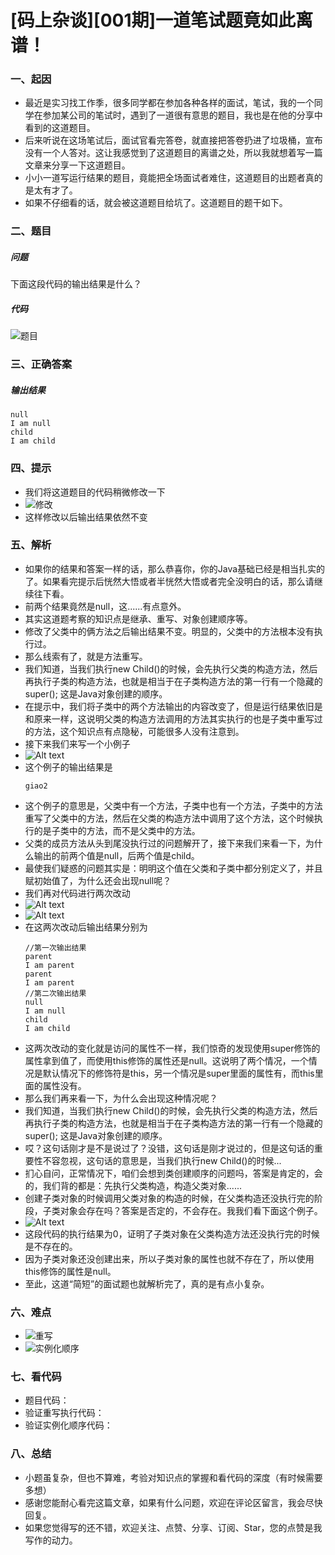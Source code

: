 # [码上杂谈][001期]一道笔试题竟如此离谱！
### 一、起因
- 最近是实习找工作季，很多同学都在参加各种各样的面试，笔试，我的一个同学在参加某公司的笔试时，遇到了一道很有意思的题目，我也是在他的分享中看到的这道题目。
- 后来听说在这场笔试后，面试官看完答卷，就直接把答卷扔进了垃圾桶，宣布没有一个人答对。这让我感觉到了这道题目的离谱之处，所以我就想着写一篇文章来分享一下这道题目。
- 小小一道写运行结果的题目，竟能把全场面试者难住，这道题目的出题者真的是太有才了。
- 如果不仔细看的话，就会被这道题目给坑了。这道题目的题干如下。
  
### 二、题目
##### 问题
下面这段代码的输出结果是什么？
##### 代码
![题目](./1.png)

### 三、正确答案
##### 输出结果
```
null
I am null
child
I am child
```

### 四、提示
- 我们将这道题目的代码稍微修改一下
- ![修改](./2.png)
- 这样修改以后输出结果依然不变

### 五、解析
- 如果你的结果和答案一样的话，那么恭喜你，你的Java基础已经是相当扎实的了。如果看完提示后恍然大悟或者半恍然大悟或者完全没明白的话，那么请继续往下看。
- 前两个结果竟然是null，这......有点意外。
- 其实这道题考察的知识点是继承、重写、对象创建顺序等。
- 修改了父类中的俩方法之后输出结果不变。明显的，父类中的方法根本没有执行过。
- 那么线索有了，就是方法重写。
- 我们知道，当我们执行new Child()的时候，会先执行父类的构造方法，然后再执行子类的构造方法，也就是相当于在子类构造方法的第一行有一个隐藏的super(); 这是Java对象创建的顺序。
- 在提示中，我们将子类中的两个方法输出的内容改变了，但是运行结果依旧是和原来一样，这说明父类的构造方法调用的方法其实执行的也是子类中重写过的方法，这个知识点有点隐秘，可能很多人没有注意到。
- 接下来我们来写一个小例子
- ![Alt text](4.png)
- 这个例子的输出结果是
    ```
    giao2
    ```
- 这个例子的意思是，父类中有一个方法，子类中也有一个方法，子类中的方法重写了父类中的方法，然后在父类的构造方法中调用了这个方法，这个时候执行的是子类中的方法，而不是父类中的方法。
- 父类的成员方法从头到尾没执行过的问题解开了，接下来我们来看一下，为什么输出的前两个值是null，后两个值是child。
- 最使我们疑惑的问题其实是：明明这个值在父类和子类中都分别定义了，并且赋初始值了，为什么还会出现null呢？
- 我们再对代码进行两次改动
- ![Alt text](5.png)
- ![Alt text](6.png)
- 在这两次改动后输出结果分别为
    ```
    //第一次输出结果
    parent
    I am parent
    parent
    I am parent
    //第二次输出结果
    null
    I am null
    child
    I am child
    ```
- 这两次改动的变化就是访问的属性不一样，我们惊奇的发现使用super修饰的属性拿到值了，而使用this修饰的属性还是null。这说明了两个情况，一个情况是默认情况下的修饰符是this，另一个情况是super里面的属性有，而this里面的属性没有。
- 那么我们再来看一下，为什么会出现这种情况呢？
- 我们知道，当我们执行new Child()的时候，会先执行父类的构造方法，然后再执行子类的构造方法，也就是相当于在子类构造方法的第一行有一个隐藏的super(); 这是Java对象创建的顺序。
- 哎？这句话刚才是不是说过了？没错，这句话是刚才说过的，但是这句话的重要性不容忽视，这句话的意思是，当我们执行new Child()的时候...
- 扪心自问，正常情况下，咱们会想到类创建顺序的问题吗，答案是肯定的，会的，我们背的都是：先执行父类构造，构造父类对象......
- 创建子类对象的时候调用父类对象的构造的时候，在父类构造还没执行完的阶段，子类对象会存在吗？答案是否定的，不会存在。我我们看下面这个例子。
- ![Alt text](7.png)
- 这段代码的执行结果为0，证明了子类对象在父类构造方法还没执行完的时候是不存在的。
- 因为子类对象还没创建出来，所以子类对象的属性也就不存在了，所以使用this修饰的属性是null。
- 至此，这道“简短”的面试题也就解析完了，真的是有点小复杂。

### 六、难点
- ![重写](./3.png)
- ![实例化顺序](./8.png)
  
### 七、看代码
- 题目代码：
- 验证重写执行代码：
- 验证实例化顺序代码：

### 八、总结
- 小题虽复杂，但也不算难，考验对知识点的掌握和看代码的深度（有时候需要多想）
- 感谢您能耐心看完这篇文章，如果有什么问题，欢迎在评论区留言，我会尽快回复。
- 如果您觉得写的还不错，欢迎关注、点赞、分享、订阅、Star，您的点赞是我写作的动力。
